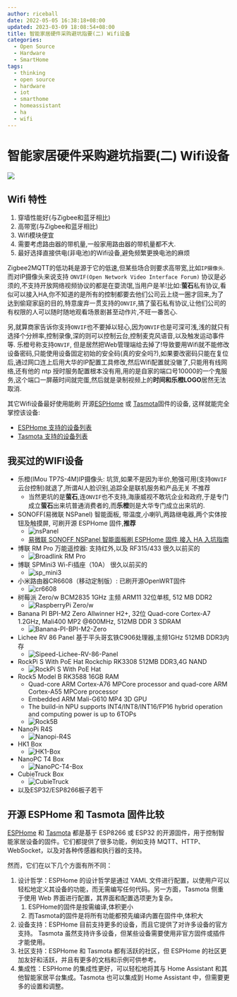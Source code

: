 ```yaml
---
author: riceball
date: 2022-05-05 16:38:18+08:00
updated: 2023-03-09 18:08:54+08:00
title: 智能家居硬件采购避坑指要(二) Wifi设备
categories:
  - Open Source
  - Hardware
  - SmartHome
tags:
  - thinking
  - open source
  - hardware
  - iot
  - smarthome
  - homeassistant
  - ha
  - wifi
---
```


# 智能家居硬件采购避坑指要(二) Wifi设备

![](./wifi-smart-home.jpg)

## Wifi 特性

1. 穿墙性能好(与Zigbee和蓝牙相比)
2. 高带宽(与Zigbee和蓝牙相比)
3. Wifi模块便宜
4. 需要考虑路由器的带机量,一般家用路由器的带机量都不大.
5. 最好选择直接供电(非电池)的Wifi设备,避免频繁更换电池的麻烦

Zigbee2MQTT的低功耗是源于它的低速,但某些场合则要求高带宽,比如`IP摄像头`. 而对IP摄像头来说支持 `ONVIF(Open Network Video Interface Forum)` 协议是必须的,不支持开放网络视频协议的都是在耍流氓,当用户是羊!比如:**萤石**私有协议,看似可以接入HA,你不知道的是所有的控制都要去他们公司云上绕一圈才回来,为了达到偷窥家庭的目的,特意废弃一贯支持的`ONVIF`,搞了萤石私有协议,让他们公司的有权限的人可以随时随地观看场景剧甚至动作片,不旺一番苦心.

另,就算商家告诉你支持`ONVIF`也不要掉以轻心,因为`ONVIF`也是可深可浅,浅的就只有选择个分辨率,控制录像,深的则可以控制云台,控制麦克风语音,以及触发运动事件等. 乐橙号称支持`ONVIF`, 但是居然把Web管理端给去掉了!导致要用Wifi就不能修改设备密码,只能使用设备固定初始的安全码(真的安全吗?),如果要改密码只能在复位后,通过网口连上后用大华的IP配置工具修改,然后Wifi配置就没辙了,只能用有线网络,还有他的 ntp 授时服务配置根本没有用,用的是自家的端口号10000的一个鬼服务,这个端口一屏蔽时间就完蛋,然后就是录制视频上的**时间和乐橙LOGO**居然无法取消.

其它Wifi设备最好使用能刷 开源[ESPHome](https://esphome.io/) 或 [Tasmota](https://tasmota.github.io/)固件的设备, 这样就能完全掌控该设备:

* [ESPHome 支持的设备列表](https://www.esphome-devices.com/)
* [Tasmota 支持的设备列表](https://templates.blakadder.com/)

## 我买过的WIFI设备

* 乐橙(IMou TP7S-4M)IP摄像头: 坑货,如果不是因为半价,勉强可用(支持`ONVIF`云台控制)就退了,所谓AI人脸识别,追踪全是联机服务和产品无关 不推荐
  * 当然更坑的是**萤石**,连`ONVIF`也不支持,海康威视不敢坑企业和政府,于是专门成立**萤石**出来坑普通消费者的,而**乐橙**则是大华专门成立出来坑的.
* SONOFF(易微联 NSPanel) 智能面板, 带温度,小喇叭,两路继电器,两个实体按钮及触摸屏, 可刷开源 ESPHome 固件,**推荐**
  * ![nsPanel](./nspanel.jpg)
  * [易微联 SONOFF NSPanel 智能面板刷 ESPHome 固件 接入 HA 入坑指南](https://bbs.hassbian.com/thread-15932-1-1.html)
* 博联 RM Pro 万能遥控器: 支持红外,以及 RF315/433 很久以前买的
  * ![Broadlink RM Pro](./rmpro.jpg)
* 博联 SPMini3 Wi-Fi插座（10A） 很久以前买的
  * ![sp_mini3](./sp_mini3.jpg)
* 小米路由器CR6608（移动定制版）: 已刷开源OpenWRT固件
  * ![cr6608](./cr6608.jpg)
* 树莓派 Zero/w BCM2835 1GHz 主频 ARM11 32位单核, 512 MB DDR2
  * ![RaspberryPi Zero/w](./raspberrypi_zerow.jpg)
* Banana PI BPI-M2 Zero Allwinner H2+, 32位 Quad-core Cortex-A7 1.2GHz, Mali400 MP2 @600MHz, 512MB DDR 3 SDRAM
  * ![Banana-PI-BPI-M2-Zero](Banana-PI-BPI-M2-Zero.jpg)
* Lichee RV 86 Panel 基于平头哥玄铁C906处理器,主频1GHz 512MB DDR3内存
  * ![Sipeed-Lichee-RV-86-Panel](./Sipeed-Lichee-RV-86-Panel.jpg)
* RockPi S With PoE Hat Rockchip RK3308 512MB DDR3,4G NAND
  * ![RockPi S With PoE Hat](./RockPi-S-With-PoE-Hat-Shell.jpg)
* Rock5 Model B RK3588 16GB RAM
  * Quad-core ARM Cortex-A76 MPCore processor and quad-core ARM Cortex-A55 MPCore processor
  * Embedded ARM Mali-G610 MP4 3D GPU
  * The build-in NPU supports INT4/INT8/INT16/FP16 hybrid operation and computing power is up to 6TOPs
  * ![Rock5B](./rock5b.jpg)
* NanoPi R4S
  * ![Nanopi-R4S](./Nanopi-R4S.jpg)
* HK1 Box
  * ![HK1-Box](./HK1-Box.jpg)
* NanoPC T4 Box
  * ![NanoPC-T4-Box](./NanoPC-T4-Box.jpg)
* CubieTruck Box
  * ![CubieTruck](./CubieTruck.jpg)
* 以及ESP32/ESP8266板子若干


## 开源 ESPHome 和 Tasmota 固件比较

[ESPHome][ESPHome] 和 [Tasmota][Tasmota] 都是基于 ESP8266 或 ESP32 的开源固件，用于控制智能家居设备的固件。它们都提供了很多功能，例如支持 MQTT、HTTP、WebSocket，以及对各种传感器和执行器的支持。

然而，它们在以下几个方面有所不同：

1. 设计哲学：ESPHome 的设计哲学是通过 YAML 文件进行配置，以使用户可以轻松地定义其设备的功能，而无需编写任何代码。另一方面，Tasmota 侧重于使用 Web 界面进行配置，其界面和配置选项更为复杂。
   1. ESPHome的固件是按需编译,体积更小
   2. 而Tasmota的固件是将所有功能都预先编译内置在固件中,体积大
2. 设备支持：ESPHome 目前支持更多的设备，而且它提供了对许多设备的官方支持。 Tasmota 虽然支持许多设备，但某些设备需要使用非官方固件或插件才能使用。
3. 社区支持：ESPHome 和 Tasmota 都有活跃的社区，但 ESPHome 的社区更加友好和活跃，并且有更多的文档和示例可供参考。
4. 集成性：ESPHome 的集成性更好，可以轻松地将其与 Home Assistant 和其他智能家居平台集成。Tasmota 也可以集成到 Home Assistant 中，但需要更多的设置和调整。

[ESPHome]: https://esphome.io/
[Tasmota]: https://tasmota.github.io/
